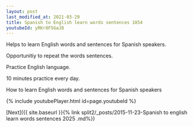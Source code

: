 ```yaml
---
layout: post
last_modified_at: 2021-03-29
title: Spanish to English learn words sentences 1854 
youtubeId: yRKr8F5GaJ8
---
```

 
 
Helps to learn English words and sentences for Spanish speakers.

Opportunitiy to repeat the words sentences. 

Practice English language. 
 
10 minutes practice every day. 
 
How to learn English words and sentences for Spanish speakers 
 
{% include youtubePlayer.html id=page.youtubeId %}
 
 
[Next]({{ site.baseurl }}{% link  split2/_posts/2015-11-23-Spanish to english learn words sentences 2025 .md%})
 
